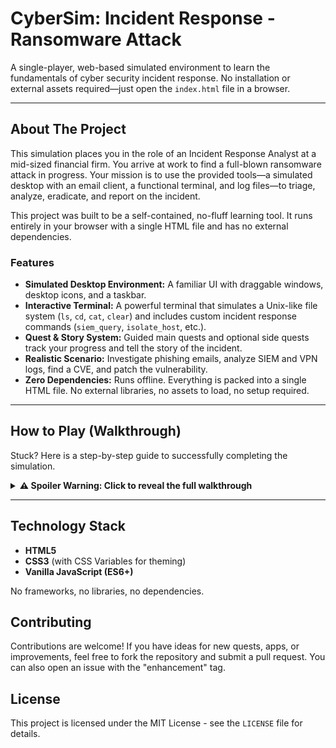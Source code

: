 # CyberSim: Incident Response - Ransomware Attack

A single-player, web-based simulated environment to learn the fundamentals of cyber security incident response. No installation or external assets required—just open the `index.html` file in a browser.

---

## About The Project

This simulation places you in the role of an Incident Response Analyst at a mid-sized financial firm. You arrive at work to find a full-blown ransomware attack in progress. Your mission is to use the provided tools—a simulated desktop with an email client, a functional terminal, and log files—to triage, analyze, eradicate, and report on the incident.

This project was built to be a self-contained, no-fluff learning tool. It runs entirely in your browser with a single HTML file and has no external dependencies.

### Features

*   **Simulated Desktop Environment:** A familiar UI with draggable windows, desktop icons, and a taskbar.
*   **Interactive Terminal:** A powerful terminal that simulates a Unix-like file system (`ls`, `cd`, `cat`, `clear`) and includes custom incident response commands (`siem_query`, `isolate_host`, etc.).
*   **Quest & Story System:** Guided main quests and optional side quests track your progress and tell the story of the incident.
*   **Realistic Scenario:** Investigate phishing emails, analyze SIEM and VPN logs, find a CVE, and patch the vulnerability.
*   **Zero Dependencies:** Runs offline. Everything is packed into a single HTML file. No external libraries, no assets to load, no setup required.

---

## How to Play (Walkthrough)

Stuck? Here is a step-by-step guide to successfully completing the simulation.

<details>
<summary><strong>⚠️ Spoiler Warning: Click to reveal the full walkthrough</strong></summary>

1.  **Triage & Containment:**
    *   **Goal:** Find and isolate all infected machines.
    *   **Action:** Open the **Email Client** to find two hostnames from panicked user emails (`FIN-WKS-07`, `MKT-WKS-12`).
    *   Open the **Terminal** and query the SIEM for all errors: `siem_query --service=system --level=error`. This reveals a third host: `HR-WKS-02`.
    *   Isolate all three hosts:
        *   `isolate_host FIN-WKS-07`
        *   `isolate_host MKT-WKS-12`
        *   `isolate_host HR-WKS-02`

2.  **Forensic Analysis:**
    *   **Goal:** Figure out how the attackers got in.
    *   **Action 1 (Find the vulnerability):** In the terminal, look at the logs: `ls /var/log` and then `cat /var/log/vpn.log`. You will find a log entry mentioning an exploit for `CVE-2023-35078`.
    *   **Action 2 (Find Patient Zero):** In the **Email Client**, find the phishing email. Note the suspicious link: `http://megacorp-finance-auth.com/update`.
    *   Use this URL to query the SIEM in the terminal: `siem_query --url=http://megacorp-finance-auth.com/update`.
    *   The output reveals `bob.johnson@megacorp.finance` was the user who clicked the link.

3.  **Eradication & Recovery:**
    *   **Goal:** Patch the vulnerability and restore the systems from backup.
    *   **Action 1 (Patch):** Use the CVE you found earlier to patch the system: `run_patch CVE-2023-35078`.
    *   **Action 2 (Restore):** Restore each of the isolated hosts from backup. You must do at least one:
        *   `restore_from_backup FIN-WKS-07`

4.  **Communication:**
    *   **Goal:** Report your findings to leadership.
    *   **Action:** Open the **Incident Report** application. Fill in the form with the information you discovered:
        *   **Attack Vector:** `phishing` or `vpn`
        *   **Infected Hosts:** `3`
        *   **Vulnerability:** `CVE-2023-35078`
        *   **Remediation Summary:** A brief description of the steps you took.
    *   Click "Submit Final Report".

Once all four main quests are complete, you win the simulation!

</details>

---

## Technology Stack

*   **HTML5**
*   **CSS3** (with CSS Variables for theming)
*   **Vanilla JavaScript (ES6+)**

No frameworks, no libraries, no dependencies.

## Contributing

Contributions are welcome! If you have ideas for new quests, apps, or improvements, feel free to fork the repository and submit a pull request. You can also open an issue with the "enhancement" tag.

## License

This project is licensed under the MIT License - see the `LICENSE` file for details.